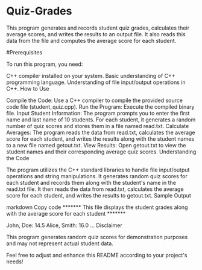# Quiz-Grades
This program generates and records student quiz grades, calculates their average scores, and writes the results to an output file. It also reads this data from the file and computes the average score for each student.

#Prerequisites

To run this program, you need:

C++ compiler installed on your system.
Basic understanding of C++ programming language.
Understanding of file input/output operations in C++.
How to Use

Compile the Code: Use a C++ compiler to compile the provided source code file (student_quiz.cpp).
Run the Program: Execute the compiled binary file.
Input Student Information: The program prompts you to enter the first name and last name of 10 students. For each student, it generates a random number of quiz scores and stores them in a file named read.txt.
Calculate Averages: The program reads the data from read.txt, calculates the average score for each student, and writes the results along with the student names to a new file named getout.txt.
View Results: Open getout.txt to view the student names and their corresponding average quiz scores.
Understanding the Code

The program utilizes the C++ standard libraries to handle file input/output operations and string manipulations.
It generates random quiz scores for each student and records them along with the student's name in the read.txt file.
It then reads the data from read.txt, calculates the average score for each student, and writes the results to getout.txt.
Sample Output

markdown
Copy code
******* This file displays the student grades along with the average score for each student *******

John, Doe: 14.5
Alice, Smith: 16.0
...
Disclaimer

This program generates random quiz scores for demonstration purposes and may not represent actual student data.

Feel free to adjust and enhance this README according to your project's needs!
